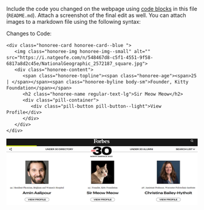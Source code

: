 Include the code you changed on the webpage using [code blocks](https://docs.github.com/en/get-started/writing-on-github/working-with-advanced-formatting/creating-and-highlighting-code-blocks) in this file (`README.md`). Attach a screenshot of the final edit as well. You can attach images to a markdown file using the following syntax:


Changes to Code:
```
<div class="honoree-card honoree-card--blue ">
   <img class="honoree-img honoree-img--small" alt="" src="https://i.natgeofe.com/n/548467d8-c5f1-4551-9f58-6817a8d2c45e/NationalGeographic_2572187_square.jpg">
   <div class="honoree-content">
      <span class="honoree-topline"><span class="honoree-age"><span>25 | </span></span><span class="honoree-byline body-sm">Founder, Kitty Foundation</span></span>
      <h2 class="honoree-name regular-text-lg">Sir Meow Meow</h2>
      <div class="pill-container">
         <div class="pill-button pill-button--light">View Profile</div>
      </div>
   </div>
</div>
```


![30-under-30 Page](30under30.png)
